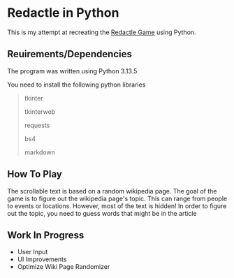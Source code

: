# Redactle in Python

This is my attempt at recreating the [Redactle Game](https://redactle.net) using Python.

## Reuirements/Dependencies

The program was written using Python 3.13.5

You need to install the following python libraries

> tkinter
> 
> tkinterweb
> 
> requests
> 
> bs4
> 
> markdown

## How To Play

The scrollable text is based on a random wikipedia page. The goal of the game is to figure out the wikipedia page's topic. This can range from people to events or locations. However, most of the text is hidden! In order to figure out the topic, you need to guess words that might be in the article

## Work In Progress

- User Input
- UI Improvements
- Optimize Wiki Page Randomizer

